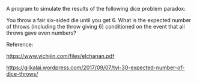 A program to simulate the results of the following dice problem paradox:

You throw a fair six-sided die until you get 6. What is the expected
number of throws (including the throw giving 6) conditioned on the event
that all throws gave even numbers?

Reference:

https://www.yichijin.com/files/elchanan.pdf

https://gilkalai.wordpress.com/2017/09/07/tyi-30-expected-number-of-dice-throws/
